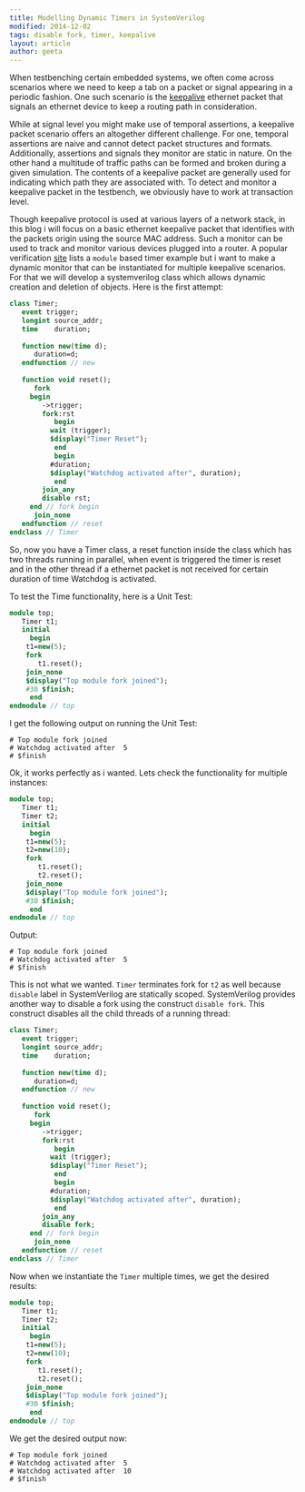```yaml
---
title: Modelling Dynamic Timers in SystemVerilog
modified: 2014-12-02
tags: disable fork, timer, keepalive
layout: article
author: geeta
---
```

When testbenching certain embedded systems, we often come across scenarios where we need to keep a tab on a packet or signal appearing in a periodic fashion. One such scenario is the [keepalive](http://en.wikipedia.org/wiki/Keepalive) ethernet packet that signals an ethernet device to keep a routing path in consideration.

While at signal level you might make use of temporal assertions, a keepalive packet scenario offers an altogether different challenge. For one, temporal assertions are naive and cannot detect packet structures and formats. Additionally, assertions and signals they monitor are static in nature. On the other hand a multitude of traffic paths can be formed and broken during a given simulation. The contents of a keepalive packet are generally used for indicating which path they are associated with. To detect and monitor a keepalive packet in the testbench, we obviously have to work at transaction level.

Though keepalive protocol is used at various layers of a network stack, in this blog i will focus on a basic ethernet keepalive packet that identifies with the packets origin using the source MAC address. Such a monitor can be used to track and monitor various devices plugged into a router. A popular verification [site](http://www.testbench.in/TB_21_WATCHDOG.html) lists a  `module` based timer example but i want to make a dynamic monitor that can be instantiated for multiple keepalive scenarios. For that we will develop a systemverilog class which allows dynamic creation and deletion of objects. Here is the first attempt:
	
```systemverilog
class Timer;
   event trigger;
   longint source_addr;
   time    duration;
   
   function new(time d);
      duration=d;
   endfunction // new
   
   function void reset();
      fork
	 begin
	    ->trigger;
	    fork:rst	       
	       begin
		  wait (trigger);
		  $display("Timer Reset");
	       end
	       begin
		  #duration;
		  $display("Watchdog activated after", duration);
	       end
	    join_any
	    disable rst;
	 end // fork begin
      join_none
   endfunction // reset
endclass // Timer
```

So, now you have a Timer class, a reset function inside the class which has two threads running in parallel, when event is triggered the timer is reset and in the other thread if a ethernet packet is not received for certain duration of time Watchdog is activated.

To test the Time functionality, here is a Unit Test: 

```systemverilog
module top;
   Timer t1;
   initial
     begin
	t1=new(5);
	fork	
	   t1.reset();
	join_none
	$display("Top module fork joined");
	#30 $finish;
     end
endmodule // top
```

I get the following output on running the Unit Test:

```
# Top module fork joined
# Watchdog activated after	5
# $finish

```
Ok, it works perfectly as i wanted. Lets check the functionality for multiple instances:

```systemverilog
module top;
   Timer t1;
   Timer t2;
   initial
     begin
	t1=new(5);
	t2=new(10);
	fork	
	   t1.reset();
	   t2.reset();
	join_none
	$display("Top module fork joined");
	#30 $finish;
     end
endmodule // top
```

Output:

```
# Top module fork joined
# Watchdog activated after	5
# $finish  

```

This is not what we wanted. `Timer` terminates fork for `t2` as well because `disable` label in SystemVerilog are statically scoped. SystemVerilog provides another way to disable a fork using the construct `disable fork`. This construct disables all the child threads of a running thread:

```systemverilog
class Timer;
   event trigger;
   longint source_addr;
   time    duration;
   
   function new(time d);
      duration=d;
   endfunction // new
   
   function void reset();
      fork
	 begin
	    ->trigger;
	    fork:rst	       
	       begin
		  wait (trigger);
		  $display("Timer Reset");
	       end
	       begin
		  #duration;
		  $display("Watchdog activated after", duration);
	       end
	    join_any
	    disable fork;
	 end // fork begin
      join_none
   endfunction // reset
endclass // Timer
```

Now when we instantiate the `Timer` multiple times, we get the desired results:

```systemverilog
module top;
   Timer t1;
   Timer t2;
   initial
     begin
	t1=new(5);
	t2=new(10);
	fork	
	   t1.reset();
	   t2.reset();
	join_none
	$display("Top module fork joined");
	#30 $finish;
     end
endmodule // top
```

We get the desired output now:

```
# Top module fork joined
# Watchdog activated after	5
# Watchdog activated after	10
# $finish

```
